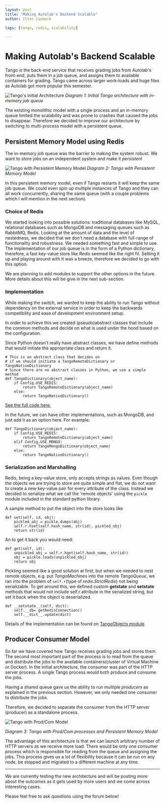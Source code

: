 ```yaml
---
layout: post
title: "Making Autolab's Backend Scalable"
author: Ilter Canberk

tags: [tango, redis, scalability]

---
```


# Making Autolab's Backend Scalable #

Tango is the back-end service that receives grading jobs from Autolab's front-end, puts them in a job queue, and assigns them to available containers for grading. Tango came across larger work-loads and huge files as Autolab got more popular this semester.


![Tango's initial Architecture]({{site-url}}/assets/redis1.png)
_Diagram 1: Initial Tango architecture with in-memory job queue_


The existing monolithic model with a single process and an in-memory queue limited the scalability and was prone to crashes that caused the jobs to disappear. Therefore we decided to improve our architecture by switching to multi-process model with a persistent queue.


## Persistent Memory Model using Redis ##

The in-memory job queue was the barrier to making the system robust. We want to store jobs on an independent system and make it *persistent*

![Tango with Persistent Memory Model]({{site-url}}/assets/redis2.png)
_Diagram 2: Tango with Persistent Memory Model_

In this persistent memory model, even if Tango restarts it will keep the same job queue. We could even spin up multiple instances of Tango and they can all work concurrently, sharing the same queue (with a couple problems which I will mention in the next section).

### Choice of Redis ###

We started looking into possible solutions: traditional databases like MySQL, relational databases such as MongoDB and messaging queues such as RabbitMQ, Redis. Looking at the amount of data and the level of nestedness, we decided that we don't need a database with full-range of functionality and robustness. We needed something fast and simple to use. The implementation of our job queue is in the form of a Python dictionary, therefore, a fast key-value store like _Redis_ seemed like the right fit. Setting it up and playing around with it was a breeze, therefore we decided to go with this option.

We are planning to add modules to support the other options in the future. More details about this will be give in the next sub-section.

### Implementation ###

While making the switch, we wanted to keep the ability to run Tango without dependency on the external service in order to keep the backwards competibility and ease of development environment setup.

In order to achieve this we created (pseudo)abstract classes that include the common methods and decide on what is used under the hood based on the configuration.

Since Python doesn't really have abstract classes, we have define methods that would initiate the appropriate class and return it.

```
# This is an abstract class that decides on 
# if we should initiate a TangoRemoteDictionary or TangoNativeDictionary
# Since there are no abstract classes in Python, we use a simple method
def TangoDictionary(object_name):
    if Config.USE_REDIS:
        return TangoRemoteDictionary(object_name)
    else:
        return TangoNativeDictionary()
```
[See the full code here.](https://github.com/autolab/Tango/blob/master/tangoObjects.py#L232)

In the future, we can have other implementations, such as MongoDB, and just add it as an option here. For example: 

```
def TangoDictionary(object_name):
    if Config.USE_REDIS:
        return TangoRemoteDictionary(object_name)
    elif Config.USE_MONGO:
        return TangoMongoDictionary(object_name)
    else:
        return TangoNativeDictionary()
```



### Serialization and Marshalling ###

Redis, being a key-value store, only accepts strings as values. Even though the objects we are trying to store are quite simple and flat, we do not want to create a new key-value pair for every attribute of the class. Instead we decided to serialize what we call the 'remote objects' using the `pickle` module included in the standard python library.

A sample method to put the object into the store looks like

```
def set(self, id, obj):
    pickled_obj = pickle.dumps(obj)
    self.r.hset(self.hash_name, str(id), pickled_obj)
    return str(id)   
```

An to get it back you would need:

```	
def get(self, id):
    unpickled_obj = self.r.hget(self.hash_name, str(id))
    obj = pickle.loads(unpickled_obj)
    return obj
```

Pickling seemed like a good solution at first, but when we needed to nest remote objects, e.g. put *TangoMachine*s into the remote *TangoQueue*, we ran into the problem of `self.r`(type of *redis.StrictRedis*) not being serializable. To get around this, we defined custom __getstate__ and __setstate__ methods that would not include self.r attribute in the serialized string, but set it back when the object is deserialized.

```
def __setstate__(self, dict):
    self.__db= getRedisConnection()
    self.__dict__.update(dict)
```

Details of the implementation can be found on [TangoObjects module](https://github.com/autolab/Tango/blob/master/tangoObjects.py).


## Producer Consumer Model ##


So far we have covered how Tango receives grading jobs and stores them. The second most important part of the process is to read from the queue and distribute the jobs to the available containers(cluster of Virtual Machine or Docker). In the initial architecture, the consumer was part of the HTTP server process. A single Tango process would both produce and consume the jobs.

Having a shared queue gave us the ability to run multiple *producers* as explained in the previous section. However, we only needed one *consumer* to distribute the jobs.

Therefore, we decided to separate the consumer from the HTTP server (producer) as a standalone process.

![Tango with Prod/Com Model]({{site-url}}/assets/redis3.png)

_Diagram 3: Tango with Prod/Com processes and Persistent Memory Model_


The advantage of this architecture is that we can launch arbitrary number of HTTP servers as we receive more load. There would be only one consumer process which is responsible for reading from the queue and assigning the jobs. This process gives us a lot of flexibility because it can be run on any node, be stopped and migrated to a different machine at any time.


---

We are currently testing the new architecture and will be posting more about the outcomes as it gets used by more users and we come across interesting cases. 

Please feel free to ask questions using the forum below!
